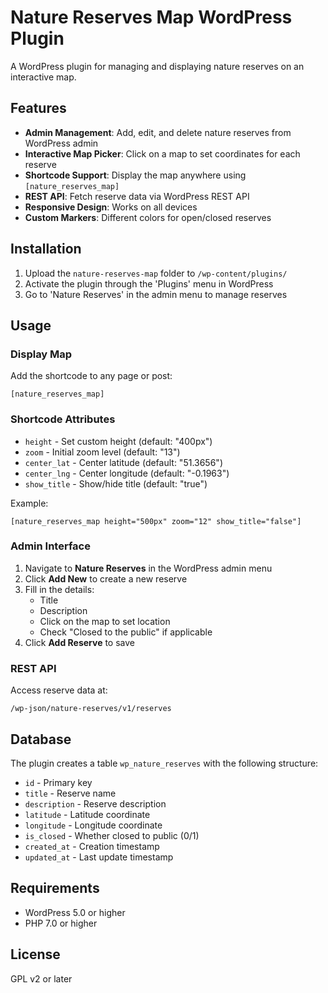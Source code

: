 # Nature Reserves Map WordPress Plugin

A WordPress plugin for managing and displaying nature reserves on an interactive map.

## Features

- **Admin Management**: Add, edit, and delete nature reserves from WordPress admin
- **Interactive Map Picker**: Click on a map to set coordinates for each reserve
- **Shortcode Support**: Display the map anywhere using `[nature_reserves_map]`
- **REST API**: Fetch reserve data via WordPress REST API
- **Responsive Design**: Works on all devices
- **Custom Markers**: Different colors for open/closed reserves

## Installation

1. Upload the `nature-reserves-map` folder to `/wp-content/plugins/`
2. Activate the plugin through the 'Plugins' menu in WordPress
3. Go to 'Nature Reserves' in the admin menu to manage reserves

## Usage

### Display Map

Add the shortcode to any page or post:

```
[nature_reserves_map]
```

### Shortcode Attributes

- `height` - Set custom height (default: "400px")
- `zoom` - Initial zoom level (default: "13")
- `center_lat` - Center latitude (default: "51.3656")
- `center_lng` - Center longitude (default: "-0.1963")
- `show_title` - Show/hide title (default: "true")

Example:
```
[nature_reserves_map height="500px" zoom="12" show_title="false"]
```

### Admin Interface

1. Navigate to **Nature Reserves** in the WordPress admin menu
2. Click **Add New** to create a new reserve
3. Fill in the details:
   - Title
   - Description
   - Click on the map to set location
   - Check "Closed to the public" if applicable
4. Click **Add Reserve** to save

### REST API

Access reserve data at:
```
/wp-json/nature-reserves/v1/reserves
```

## Database

The plugin creates a table `wp_nature_reserves` with the following structure:
- `id` - Primary key
- `title` - Reserve name
- `description` - Reserve description
- `latitude` - Latitude coordinate
- `longitude` - Longitude coordinate
- `is_closed` - Whether closed to public (0/1)
- `created_at` - Creation timestamp
- `updated_at` - Last update timestamp

## Requirements

- WordPress 5.0 or higher
- PHP 7.0 or higher

## License

GPL v2 or later